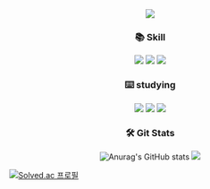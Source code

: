 <div align="center">
<!-- header -->
<img src="https://capsule-render.vercel.app/api?type=waving&color=0:58ACFA,100:2EFEF7&height=180&fontAlignY=36&section=header&text=Sik's%20Github%20🗂️&fontSize=35&fontColor=FAFAFA" />
  <h3> 📚 Skill </h3>
  <img src="https://img.shields.io/badge/Java-007396?style=flat-square&logo=java&logoColor=white"/>
  <img src="https://img.shields.io/badge/HTML5-E34F26?style=flat&logo=HTML5&logoColor=white"/>
  <img src="https://img.shields.io/badge/CSS3-1572B6?style=flat&logo=CSS3&logoColor=white"/>
  <h3> ⌨️ studying </h3>
    <img src="https://img.shields.io/badge/Java-007396?style=flat-square&logo=java&logoColor=white"/>
    <img src="https://img.shields.io/badge/Spring-6DB33F?style=flat-square&logo=Spring&logoColor=white"/>
    <img src="https://img.shields.io/badge/JavaScript-F7DF1E?style=flat&logo=JavaScript&logoColor=white"/>
</div>
<div align="center"; float: right;>
  <h3> 🛠️ Git Stats </h3>
  
  ![Anurag's GitHub stats](https://github-readme-stats.vercel.app/api?username=sik-08&show_icons=true&theme=dark)
  <img src="https://github-readme-stats.vercel.app/api/top-langs/?username=sik-08&exclude_repo=dkssud8150.github.io&layout=compact&theme=dark" />
</div>

[![Solved.ac
프로필](http://mazassumnida.wtf/api/v2/generate_badge?boj=wl808)](https://solved.ac/wl808)
